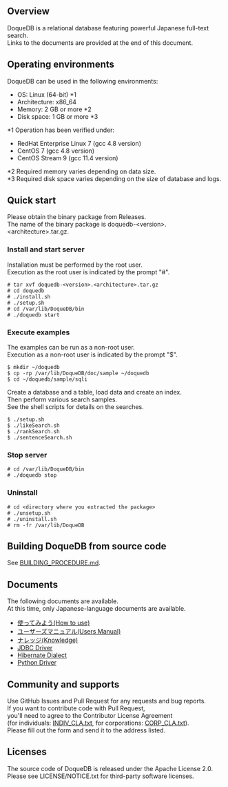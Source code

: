 ## Overview

DoqueDB is a relational database featuring powerful Japanese full-text search.  
Links to the documents are provided at the end of this document.

## Operating environments

DoqueDB can be used in the following environments:
  - OS: Linux (64-bit) \*1
  - Architecture: x86\_64
  - Memory: 2 GB or more \*2
  - Disk space: 1 GB or more \*3

\*1 Operation has been verified under:
  - RedHat Enterprise Linux 7 (gcc 4.8 version)
  - CentOS 7 (gcc 4.8 version)
  - CentOS Stream 9 (gcc 11.4 version)

\*2 Required memory varies depending on data size.  
\*3 Required disk space varies depending on the size of database and logs.

## Quick start

Please obtain the binary package from Releases.  
The name of the binary package is doquedb-\<version\>.\<architecture\>.tar.gz.

### Install and start server

Installation must be performed by the root user.  
Execution as the root user is indicated by the prompt "#".
```
# tar xvf doquedb-<version>.<architecture>.tar.gz
# cd doquedb
# ./install.sh
# ./setup.sh
# cd /var/lib/DoqueDB/bin
# ./doquedb start
```

### Execute examples

The examples can be run as a non-root user.  
Execution as a non-root user is indicated by the prompt "$".
```
$ mkdir ~/doquedb
$ cp -rp /var/lib/DoqueDB/doc/sample ~/doquedb
$ cd ~/doquedb/sample/sqli
```
Create a database and a table, load data and create an index.  
Then perform various search samples.  
See the shell scripts for details on the searches.
```
$ ./setup.sh
$ ./likeSearch.sh
$ ./rankSearch.sh
$ ./sentenceSearch.sh
```

### Stop server

```
# cd /var/lib/DoqueDB/bin
# ./doquedb stop
```

### Uninstall

```
# cd <directory where you extracted the package>
# ./unsetup.sh
# ./uninstall.sh
# rm -fr /var/lib/DoqueDB
```

## Building DoqueDB from source code

See [BUILDING_PROCEDURE.md](./BUILDING_PROCEDURE.md).

## Documents

The following documents are available.  
At this time, only Japanese-language documents are available.
* [使ってみよう(How to use)](https://doquedb.github.io/doquedb/howtouse.html)
* [ユーザーズマニュアル(Users Manual)](https://doquedb.github.io/doquedb/users.html)
* [ナレッジ(Knowledge)](https://doquedb.github.io/doquedb/knowledge.html)
* [JDBC Driver](https://doquedb.github.io/doquedb-javadoc/javadoc/index.html)
* [Hibernate Dialect](https://doquedb.github.io/doquedb-javadoc/dialect/index.html)
* [Python Driver](https://doquedb.github.io/doquedb-pythondoc/index.html)

## Community and supports

Use GitHub Issues and Pull Request for any requests and bug reports.  
If you want to contribute code with Pull Request,  
you'll need to agree to the Contributor License Agreement  
(for individuals: [INDIV\_CLA.txt](./INDIV_CLA.txt), for corporations: [CORP\_CLA.txt](./CORP_CLA.txt)).  
Please fill out the form and send it to the address listed.

## Licenses

The source code of DoqueDB is released under the Apache License 2.0.  
Please see LICENSE/NOTICE.txt for third-party software licenses.
